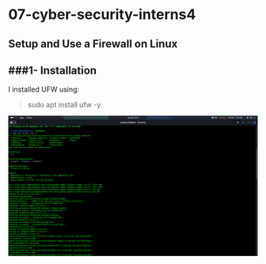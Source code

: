 # 07-cyber-security-interns4
## Setup and Use a Firewall on Linux
###1- Installation
--
I installed UFW using:
> sudo apt install ufw -y
> 
![image alt](https://github.com/Riplilphat38/07-cyber-security-interns4/blob/bb8a2ffe24c35591020e4247930c3cc56a3b9881/Screenshot%20From%202025-09-26%2021-22-55.png)
